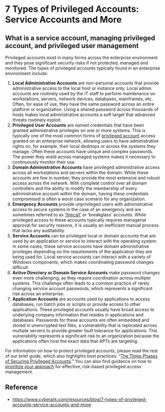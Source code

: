 
# 7 Types of Privileged Accounts: Service Accounts and More

## What is a service account, managing privileged account, and privileged user management

Privileged accounts exist in many forms across the enterprise environment and they pose significant security risks if not protected, managed and monitored. The types of privileged accounts typically found in an enterprise environment include:

1.  **Local Administrative Accounts** are non-personal accounts that provide administrative access to the local host or instance only. Local admin accounts are routinely used by the IT staff to perform maintenance on workstations, servers, network devices, databases, mainframes, etc. Often, for ease of use, they have the same password across an entire platform or organization. Using a shared password across thousands of hosts makes local administrative accounts a soft target that advanced threats routinely exploit.
2.  **Privileged User Accounts** are named credentials that have been granted administrative privileges on one or more systems. This is typically one of the most common forms of [privileged account](https://www.cyberark.com/blog/privileged-account-management-best-practices-for-social-media-security/) access granted on an enterprise network, allowing users to have administrative rights on, for example, their local desktops or across the systems they manage. Often these accounts have unique and complex passwords. The power they wield across managed systems makes it necessary to continuously monitor their use.
3.  **Domain Administrative Accounts** have privileged administrative access across all workstations and servers within the domain. While these accounts are few in number, they provide the most extensive and robust access across the network. With complete control over all domain controllers and the ability to modify the membership of every administrative account within the domain, having these credentials compromised is often a worst case scenario for any organization.
4.  **Emergency Accounts** provide unprivileged users with administrative access to secure systems in the case of an emergency and are sometimes referred to as ['firecall'](https://www.gartner.com/it-glossary/firecall) or ‘breakglass’ accounts. While privileged access to these accounts typically requires managerial approval for security reasons, it is usually an inefficient manual process that  lacks any auditability.
5.  **Service Accounts** can be privileged local or domain accounts that are used by an application or service to interact with the operating system. In some cases, these service accounts have domain administrative privileges depending on the requirements of the application they are being used for. Local service accounts can interact with a variety of Windows components, which makes coordinating password changes difficult.
6.  **Active Directory or Domain Service Accounts** make password changes even more challenging, as they require coordination across multiple systems. This challenge often leads to a common practice of rarely changing service account passwords, which represents a significant risk across an enterprise.
7.  **Application Accounts** are accounts used by applications to access databases, run batch jobs or scripts or provide access to other applications. These privileged accounts usually have broad access to underlying company information that resides in applications and databases. Passwords for these accounts are often embedded and stored in unencrypted text files, a vulnerability that is replicated across multiple servers to provide greater fault tolerance for applications. This vulnerability represents a significant risk to an organization because the applications often host the exact data that APTs are targeting.

For information on how to protect privileged accounts, please read the rest of our brief guide, which also highlights best practices: “[The Three Phases of Securing Privileged Accounts](https://www.cyberark.com/resource/three-phases-securing-privileged-accounts-best-practices-guide/#download-resource).” You can also find guidance on how to [prioritize your approach](https://www.cyberark.com/blog/how-do-you-prioritize-risk-for-privilege-access-management/) for effective, risk-based privileged access management.

## Reference

* https://www.cyberark.com/resources/blog/7-types-of-privileged-accounts-service-accounts-and-more

